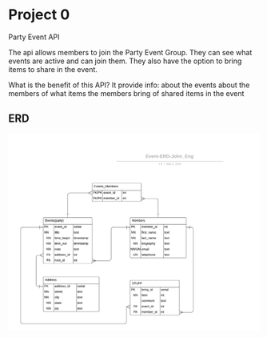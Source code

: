 # Project 0
Party Event API

The api allows members to join the Party Event Group. They can see what events are active and can join them. 
They also have the option to bring items to share in the event.

What is the benefit of this API?
It provide info:
about the events
about the members
of what items the members bring
of shared items in the event


## ERD

![Party Event ERD](https://github.com/200406-java-react-usf/john_eng_p0/blob/master/Event-ERD-John_Eng.png)
